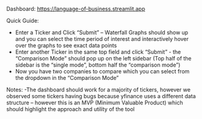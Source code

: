 Dashboard: https://language-of-business.streamlit.app

Quick Guide:
- Enter a Ticker and Click “Submit” – Waterfall Graphs should show up and you can select the time period of interest and interactively hover over the graphs to see exact data points
- Enter another Ticker in the same top field and click “Submit” - the “Comparison Mode” should pop up on the left sidebar (Top half of the sidebar is the “single mode”, bottom half the “comparison mode”)
- Now you have two companies to compare which you can select from the dropdown in the “Comparison Mode”

Notes:
-The dashboard should work for a majority of tickers, however we observed some tickers having bugs because yfinance uses a different data structure – however this is an MVP (Minimum Valuable Product) which should highlight the approach and utility of the tool
